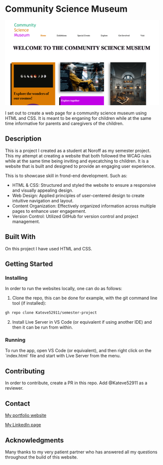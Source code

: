 # Community Science Museum

![image](/images/CSM-fontpage-image.png)

I set out to create a web page for a community science museum using HTML and CSS. It is meant to be enganing for children while at the same time informative for parents and caregivers of the children.

## Description

This is a project I created as a student at Noroff as my semester project. This my attempt at creating a website that both followed the WCAG rules while at the same time being inviting and eyecatching to children. It is a website that is built and designed to provide an engaging user experience.

This is to showcase skill in frond-end development. Such as:

- HTML & CSS: Structured and styled the website to ensure a responsive and visually appealing design.
- Web Design: Applied principles of user-centered design to create intuitive navigation and layout.
- Content Organization: Effectively organized information across multiple pages to enhance user engagement.
- Version Control: Utilized GitHub for version control and project management.

## Built With

On this project I have used HTML and CSS.

## Getting Started

### Installing

In order to run the websites locally, one can do as follows:

1. Clone the repo, this can be done for example, with the git command line tool (if installed):

```bash
gh repo clone Kateve52911/semester-project
```

2. Install Live Server in VS Code (or equivalent if using another IDE) and then it can be run from within.

### Running

To run the app, open VS Code (or equivalent), and then right click on the ´index.html´ file and start with Live Server from the menu.

## Contributing

In order to contribute, create a PR in this repo. Add @Kateve52911 as a reviewer.

## Contact

[My portfolio website](www.kathrinesportfolio.netlify.app)

[My LinkedIn page](www.linkedin.com/in/kathrine-mellem-evensen-6855b612b)

## Acknowledgments

Many thanks to my very patient partner who has answered all my questions throughout the build of this website.
